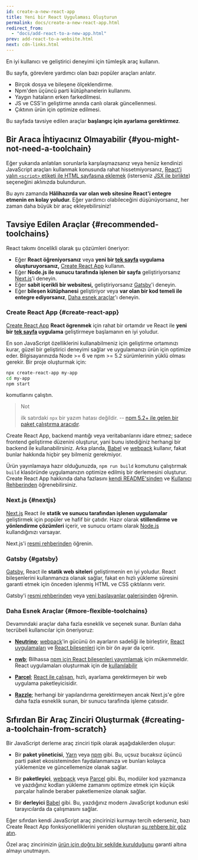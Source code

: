 ```yaml
---
id: create-a-new-react-app
title: Yeni bir React Uygulaması Oluşturun
permalink: docs/create-a-new-react-app.html
redirect_from:
  - "docs/add-react-to-a-new-app.html"
prev: add-react-to-a-website.html
next: cdn-links.html
---
```


En iyi kullanıcı ve geliştirici deneyimi için tümleşik araç kullanın.

Bu sayfa, görevlere yardımcı olan bazı popüler araçları anlatır.

* Birçok dosya ve bileşene ölçeklendirme.
* Npm'den üçüncü parti kütüphanelerin kullanımı.
* Yaygın hataların erken farkedilmesi.
* JS ve CSS'in geliştirme anında canlı olarak güncellenmesi.
* Çıktının ürün için optimize edilmesi.

Bu sayfada tavsiye edilen araçlar **başlangıç için ayarlama gerektirmez**.

## Bir Araca İhtiyacınız Olmayabilir {#you-might-not-need-a-toolchain}

Eğer yukarıda anlatılan sorunlarla karşılaşmazsanız veya henüz kendinizi JavaScript araçları kullanmak konusunda rahat hissetmiyorsanız, [React'i yalın `<script>` etiketi ile HTML sayfasına eklemek](/docs/add-react-to-a-website.html) (isterseniz [JSX ile birlikte](/docs/add-react-to-a-website.html#optional-try-react-with-jsx)) seçeneğini aklınızda bulundurun.

Bu aynı zamanda **Hâlihazırda var olan web sitesine React'i entegre etmenin en kolay yoludur.** Eğer yardımcı olabileceğini düşünüyorsanız, her zaman daha büyük bir araç ekleyebilirsiniz!

## Tavsiye Edilen Araçlar {#recommended-toolchains}

React takımı öncelikli olarak şu çözümleri öneriyor:

- Eğer **React öğreniyorsanız** veya **yeni bir [tek sayfa](/docs/glossary.html#single-page-application) uygulama oluşturuyorsanız,** [Create React App](#create-react-app) kullanın.
- Eğer **Node.js ile sunucu tarafında işlenen bir sayfa** geliştiriyorsanız [Next.js](#nextjs)'i deneyin.
- Eğer **sabit içerikli bir websitesi,** geliştiriyorsanız [Gatsby](#gatsby)'i deneyin.
- Eğer **bileşen kütüphanesi** geliştiriyor veya **var olan bir kod temeli ile entegre ediyorsanız**, [Daha esnek araçlar](#daha-esnek-araclar)'ı deneyin.

### Create React App {#create-react-app}

[Create React App](https://github.com/facebook/create-react-app) **React ögrenmek** için rahat bir ortamdır ve React ile **yeni bir [tek sayfa](/docs/glossary.html#single-page-application) uygulama** geliştirmeye başlamanın en iyi yoludur.

En son JavaScript özelliklerini kullanabilmeniz için geliştirme ortamınızı kurar, güzel bir geliştirici deneyimi sağlar ve uygulamanızı ürün için optimize eder. Bilgisayarınızda Node >= 6 ve npm >= 5.2 sürümlerinin yüklü olması gerekir. Bir proje oluşturmak için:

```bash
npx create-react-app my-app
cd my-app
npm start
```

komutlarını çalıştın.

>Not
>
>ilk satırdaki `npx` bir yazım hatası değildir. -- [npm 5.2+ ile gelen bir paket çalıştırma aracıdır](https://medium.com/@maybekatz/introducing-npx-an-npm-package-runner-55f7d4bd282b).

Create React App, backend mantığı veya veritabanlarını idare etmez; sadece frontend geliştirme düzenini oluşturur, yani bunu istediğiniz herhangi bir backend ile kullanabilirsiniz. Arka planda, [Babel](https://babeljs.io/) ve [webpack](https://webpack.js.org/) kullanır, fakat bunlar hakkında hiçbir şey bilmeniz gerekmiyor.

Ürün yayınlamaya hazır olduğunuzda, `npm run build` komutunu çalıştırmak `build` klasöründe uygulamanızın optimize edilmiş bir derlemesini oluşturur. Create React App hakkında daha fazlasını [kendi README'sinden](https://github.com/facebookincubator/create-react-app#create-react-app--) ve [Kullanıcı Rehberinden](https://facebook.github.io/create-react-app/) öğrenebilirsiniz.

### Next.js {#nextjs}

[Next.js](https://nextjs.org/) React ile **statik ve sunucu tarafından işlenen uygulamalar** geliştirmek için popüler ve hafif bir çatıdır. Hazır olarak **stillendirme ve yönlendirme çözümleri** içerir, ve sunucu ortamı olarak [Node.js](https://nodejs.org/) kullandığınızı varsayar.

Next.js'i [resmi rehberinden](https://nextjs.org/learn/) öğrenin.

### Gatsby {#gatsby}

[Gatsby](https://www.gatsbyjs.org/), React ile **statik web siteleri** geliştirmenin en iyi yoludur. React bileşenlerini kullanmanıza olanak sağlar, fakat en hızlı yükleme süresini garanti etmek için önceden işlenmiş HTML ve CSS çıktılarını verir.

Gatsby'i [resmi rehberinden](https://www.gatsbyjs.org/docs/) veya [yeni başlayanlar galerisinden](https://www.gatsbyjs.org/docs/gatsby-starters/) öğrenin.

### Daha Esnek Araçlar {#more-flexible-toolchains}

Devamındaki araçlar daha fazla esneklik ve seçenek sunar. Bunları daha tecrübeli kullanıcılar için öneriyoruz:

- **[Neutrino](https://neutrinojs.org/)**; [webpack](https://webpack.js.org/)'in gücünü ön ayarların sadeliği ile birleştirir, [React uygulamaları](https://neutrinojs.org/packages/react/) ve [React bileşenleri](https://neutrinojs.org/packages/react-components/) için bir ön ayar da içerir.

- **[nwb](https://github.com/insin/nwb)**; Bilhassa [npm için React bileşenleri yayımlamak](https://github.com/insin/nwb/blob/master/docs/guides/ReactComponents.md#developing-react-components-and-libraries-with-nwb) için mükemmeldir. React uygulamaları oluşturmak için de [kullanılabilir](https://github.com/insin/nwb/blob/master/docs/guides/ReactApps.md#developing-react-apps-with-nwb)

- **[Parcel](https://parceljs.org/)**; [React ile çalışan](https://parceljs.org/recipes.html#react), hızlı, ayarlama gerektirmeyen bir web uygulama paketleyicisidir.

- **[Razzle](https://github.com/jaredpalmer/razzle)**; herhangi bir yapılandırma gerektirmeyen ancak Next.js'e göre daha fazla esneklik sunan, bir sunucu tarafinda işleme çatısıdır.

## Sıfırdan Bir Araç Zinciri Oluşturmak {#creating-a-toolchain-from-scratch}

Bir JavaScript derleme araç zinciri tipik olarak aşağıdakilerden oluşur:

* Bir **paket yöneticisi**, [Yarn](https://yarnpkg.com/) veya [npm](https://www.npmjs.com/) gibi. Bu, uçsuz bucaksız üçüncü parti paket ekosisteminden faydalanmanıza ve bunları kolayca yüklemenize ve güncellemenize olanak sağlar.

* Bir **paketleyici**, [webpack](https://webpack.js.org/) veya [Parcel](https://parceljs.org/) gibi. Bu, modüler kod yazmanıza ve yazdığınız kodları yükleme zamanını optimize etmek için küçük parçalar halinde beraber paketlemenize olanak sağlar.

* Bir **derleyici** [Babel](https://babeljs.io/) gibi. Bu, yazdığınız modern JavaScript kodunun eski tarayıcılarda da çalışmasını sağlar.

Eğer sıfırdan kendi JavaScript araç zincirinizi kurmayı tercih ederseniz, bazı Create React App fonksiyonelliklerini yeniden oluşturan [şu rehbere bir göz atın](https://blog.usejournal.com/creating-a-react-app-from-scratch-f3c693b84658).

Özel araç zincirinizin [ürün için doğru bir şekilde kurulduğunu](/docs/optimizing-performance.html#use-the-production-build) garanti altına almayı unutmayın.
